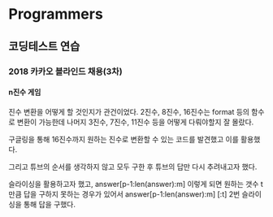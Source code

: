 # Programmers

## 코딩테스트 연습 

### 2018 카카오 블라인드 채용(3차)

#### n진수 게임

진수 변환을 어떻게 할 것인지가 관건이었다. 2진수, 8진수, 16진수는 format 등의 함수로 변환이 가능한데 나머지 3진수, 7진수, 11진수 등을 어떻게 다뤄야할지 잘 몰랐다.

구글링을 통해 16진수까지 원하는 진수로 변환할 수 있는 코드를 발견했고 이를 활용했다.

그리고 튜브의 순서를 생각하지 않고 모두 구한 후 튜브의 답만 다시 추려내고자 했다.

슬라이싱을 활용하고자 했고, answer[p-1:len(answer):m] 이렇게 되면 원하는 갯수 t만큼 답을 구하지 못하는 경우가 있어서 answer[p-1:len(answer):m] [:t] 2번 슬라이싱을 통해 답을 구했다.

